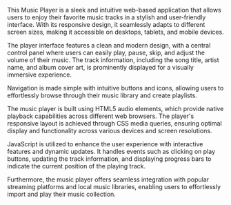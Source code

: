 This Music Player is a sleek and intuitive web-based application that allows users to enjoy their favorite music tracks in a stylish and user-friendly interface. With its responsive design, it seamlessly adapts to different screen sizes, making it accessible on desktops, tablets, and mobile devices.

The player interface features a clean and modern design, with a central control panel where users can easily play, pause, skip, and adjust the volume of their music. The track information, including the song title, artist name, and album cover art, is prominently displayed for a visually immersive experience.

Navigation is made simple with intuitive buttons and icons, allowing users to effortlessly browse through their music library and create playlists.

The music player is built using HTML5 audio elements, which provide native playback capabilities across different web browsers. The player's responsive layout is achieved through CSS media queries, ensuring optimal display and functionality across various devices and screen resolutions.

JavaScript is utilized to enhance the user experience with interactive features and dynamic updates. It handles events such as clicking on play buttons, updating the track information, and displaying progress bars to indicate the current position of the playing track.

Furthermore, the music player offers seamless integration with popular streaming platforms and local music libraries, enabling users to effortlessly import and play their music collection.
